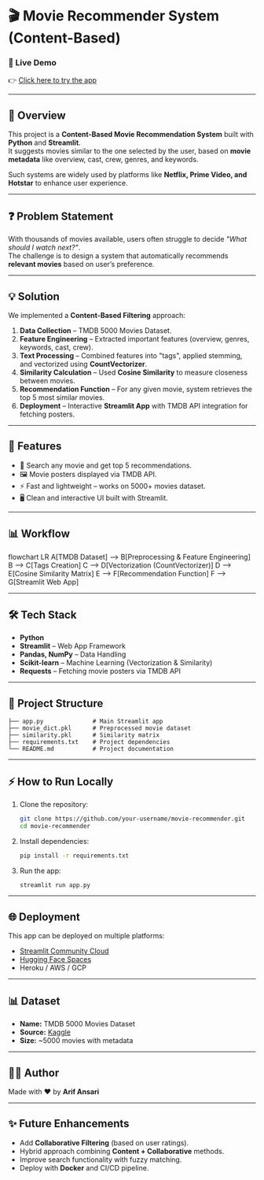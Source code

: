 # 🎬 Movie Recommender System (Content-Based)

### 🔗 Live Demo  
👉 [Click here to try the app](https://movie-recommender-system-content-based-app-hfrbxfbdd3cbfx2szjn.streamlit.app/)

---

## 📌 Overview
This project is a **Content-Based Movie Recommendation System** built with **Python** and **Streamlit**.  
It suggests movies similar to the one selected by the user, based on **movie metadata** like overview, cast, crew, genres, and keywords.  

Such systems are widely used by platforms like **Netflix, Prime Video, and Hotstar** to enhance user experience.

---

## ❓ Problem Statement
With thousands of movies available, users often struggle to decide *"What should I watch next?"*.  
The challenge is to design a system that automatically recommends **relevant movies** based on user’s preference.  

---

## 💡 Solution
We implemented a **Content-Based Filtering** approach:
1. **Data Collection** – TMDB 5000 Movies Dataset.  
2. **Feature Engineering** – Extracted important features (overview, genres, keywords, cast, crew).  
3. **Text Processing** – Combined features into "tags", applied stemming, and vectorized using **CountVectorizer**.  
4. **Similarity Calculation** – Used **Cosine Similarity** to measure closeness between movies.  
5. **Recommendation Function** – For any given movie, system retrieves the top 5 most similar movies.  
6. **Deployment** – Interactive **Streamlit App** with TMDB API integration for fetching posters.  

---

## 🚀 Features
- 🎥 Search any movie and get top 5 recommendations.  
- 🖼️ Movie posters displayed via TMDB API.  
- ⚡ Fast and lightweight – works on 5000+ movies dataset.  
- 🖥️ Clean and interactive UI built with Streamlit.  

---

## 📊 Workflow
flowchart LR
A[TMDB Dataset] --> B[Preprocessing & Feature Engineering]
B --> C[Tags Creation]
C --> D[Vectorization (CountVectorizer)]
D --> E[Cosine Similarity Matrix]
E --> F[Recommendation Function]
F --> G[Streamlit Web App]


---

## 🛠️ Tech Stack

* **Python**
* **Streamlit** – Web App Framework
* **Pandas, NumPy** – Data Handling
* **Scikit-learn** – Machine Learning (Vectorization & Similarity)
* **Requests** – Fetching movie posters via TMDB API

---

## 📂 Project Structure

```
├── app.py              # Main Streamlit app
├── movie_dict.pkl      # Preprocessed movie dataset
├── similarity.pkl      # Similarity matrix
├── requirements.txt    # Project dependencies
└── README.md           # Project documentation
```

---

## ⚡ How to Run Locally

1. Clone the repository:

   ```bash
   git clone https://github.com/your-username/movie-recommender.git
   cd movie-recommender
   ```

2. Install dependencies:

   ```bash
   pip install -r requirements.txt
   ```

3. Run the app:

   ```bash
   streamlit run app.py
   ```

---

## 🌐 Deployment

This app can be deployed on multiple platforms:

* [Streamlit Community Cloud](https://streamlit.io/cloud)
* [Hugging Face Spaces](https://huggingface.co/spaces)
* Heroku / AWS / GCP

---

## 📊 Dataset

* **Name:** TMDB 5000 Movies Dataset
* **Source:** [Kaggle](https://www.kaggle.com/datasets/tmdb/tmdb-movie-metadata)
* **Size:** \~5000 movies with metadata

---

## 👨‍💻 Author

Made with ❤️ by **Arif Ansari**

---

## ✨ Future Enhancements

* Add **Collaborative Filtering** (based on user ratings).
* Hybrid approach combining **Content + Collaborative** methods.
* Improve search functionality with fuzzy matching.
* Deploy with **Docker** and CI/CD pipeline.



